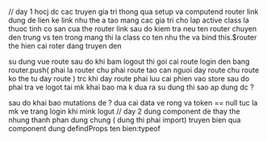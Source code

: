 // day 1 
hocj dc cac truyen gia tri thong qua setup va computend 
router link dung de lien ke link nhu the a 
tao mang cac gia tri cho lap 
active class la thuoc tinh co san cua the router link 
sau do kiem tra neu ten router chuyen den trung vs ten trong mang thi la class co ten nhu the va bind
this.$router the hien cai roter dang truyen den 

su dung vue route sau do khi bam logout thi goi cai route login den bang router.push( phai la router chu phai route tao can nguoi day route chu route ko the tu day route ) trc khi day route phai luu cai phien vao store
sau do phai tra ve logot tai mk khai bao ma k dua ra su dung thi sao ap dung dc 
?

sau do khai bao mutations de
?
dua cai data ve rong va token == null tuc la mk ve trang login khi mink logut 
// day 2 
dung component de thay the nhung thanh phan dung chung ( dung thi phai import)
truyen bien qua component dung defindProps ten bien:typeof <script setup>

tao model survays , question and answer ( khoa ngoai dung forginInFor thanh cho cacasde delele)
sau do tao auth controller de dang ky tk , login, doi mat ,
trong pt dki : co them moi user va tao token cho cai user them do -> muc dichd e moi user co token rieng 
tiep theo den frontend ,
hieu ro ve core concept cua vuex
dk tai khoan thong qua fetch cau js , this giup call api thong qua url sau do lay va xu ly res tra ve cua 1 req
sau do luu cai token lay qua sessionStorage vs key,value r attribute state trong sessionStorage qua pt get item key
//day 3
